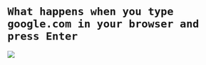 # `What happens when you type google.com in your browser and press Enter`

![](https://th.bing.com/th/id/OIP.0qom1v8Emt0qf5sc339_GQHaFY?w=242&h=180&c=7&r=0&o=5&pid=1.7)
